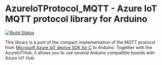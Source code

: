 # AzureIoTProtocol_MQTT - Azure IoT MQTT protocol library for Arduino

[![Build Status](https://travis-ci.org/arduino-libraries/AzureIoTProtocol_MQTT.svg?branch=master)](https://travis-ci.org/arduino-libraries/AzureIoTProtocol_MQTT)

This library is a port of the compact implementation of the MQTT protocol from [Microsoft Azure IoT device SDK for C](https://github.com/Azure/azure-iot-sdks/blob/master/c/readme.md) to Arduino. Together with the AzureIoTHub, it allows you to use several Arduino compatible boards with Azure IoT Hub.
